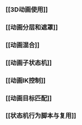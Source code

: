 ### [[3D动画使用]]

### [[动画分层和遮罩]]

### [[动画混合]]

### [[动画子状态机]]

### [[动画IK控制]]

### [[动画目标匹配]]

### [[状态机行为脚本与复用]]